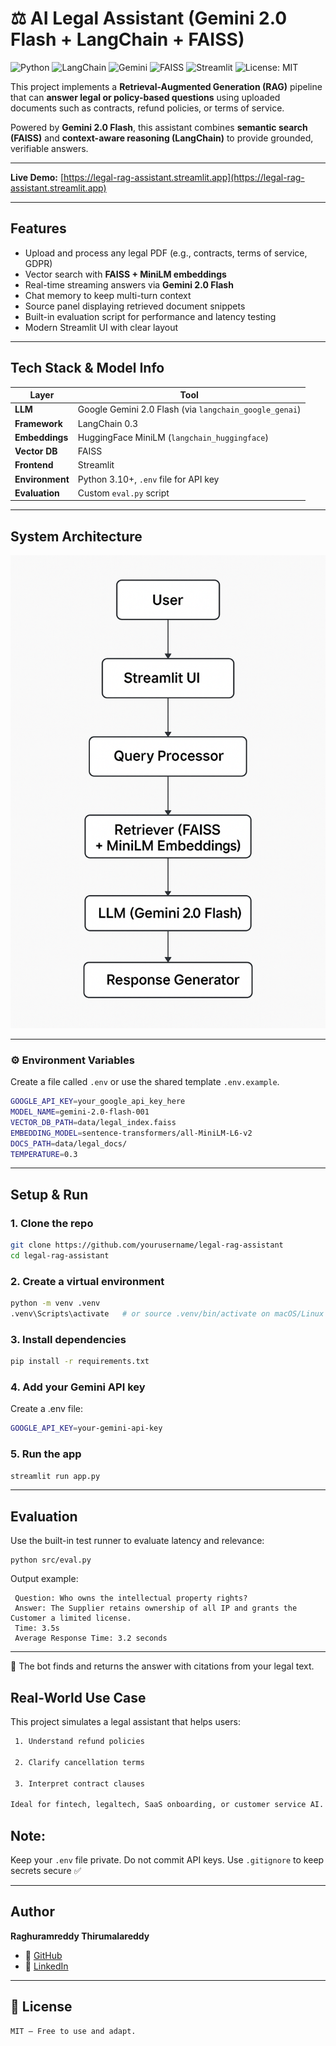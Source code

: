 # ⚖️ AI Legal Assistant (Gemini 2.0 Flash + LangChain + FAISS)
![Python](https://img.shields.io/badge/Python-3.10+-blue)
![LangChain](https://img.shields.io/badge/LangChain-Framework-brightgreen)
![Gemini](https://img.shields.io/badge/Gemini-2.0--Flash-orange)
![FAISS](https://img.shields.io/badge/Vector%20DB-FAISS-blueviolet)
![Streamlit](https://img.shields.io/badge/UI-Streamlit-red)
![License: MIT](https://img.shields.io/badge/License-MIT-yellow)


This project implements a **Retrieval-Augmented Generation (RAG)** pipeline that can **answer legal or policy-based questions** using uploaded documents such as contracts, refund policies, or terms of service.

Powered by **Gemini 2.0 Flash**, this assistant combines **semantic search (FAISS)** and **context-aware reasoning (LangChain)** to provide grounded, verifiable answers.

---

**Live Demo:** [https://legal-rag-assistant.streamlit.app](https://legal-rag-assistant.streamlit.app)

---

##  Features
- Upload and process any legal PDF (e.g., contracts, terms of service, GDPR)
- Vector search with **FAISS + MiniLM embeddings**
- Real-time streaming answers via **Gemini 2.0 Flash**
- Chat memory to keep multi-turn context
- Source panel displaying retrieved document snippets
- Built-in evaluation script for performance and latency testing
- Modern Streamlit UI with clear layout  

---

##  Tech Stack & Model Info

| Layer | Tool |
|-------|------|
| **LLM** | Google Gemini 2.0 Flash (via `langchain_google_genai`) |
| **Framework** | LangChain 0.3 |
| **Embeddings** | HuggingFace MiniLM (`langchain_huggingface`) |
| **Vector DB** | FAISS |
| **Frontend** | Streamlit |
| **Environment** | Python 3.10+, `.env` file for API key |
| **Evaluation** | Custom `eval.py` script |

---

##  System Architecture
![Architecture](assets/architecture.png)

---

### ⚙️ Environment Variables

Create a file called `.env` or use the shared template `.env.example`.

```bash
GOOGLE_API_KEY=your_google_api_key_here
MODEL_NAME=gemini-2.0-flash-001
VECTOR_DB_PATH=data/legal_index.faiss
EMBEDDING_MODEL=sentence-transformers/all-MiniLM-L6-v2
DOCS_PATH=data/legal_docs/
TEMPERATURE=0.3
```

---

##  Setup & Run

### 1. Clone the repo

```bash
git clone https://github.com/yourusername/legal-rag-assistant
cd legal-rag-assistant
```

### 2. Create a virtual environment

```bash
python -m venv .venv
.venv\Scripts\activate   # or source .venv/bin/activate on macOS/Linux
```

### 3. Install dependencies
```bash
pip install -r requirements.txt
```
### 4. Add your Gemini API key
Create a .env file:
```bash
GOOGLE_API_KEY=your-gemini-api-key
```
### 5. Run the app
```bash
streamlit run app.py
```

---

## Evaluation
Use the built-in test runner to evaluate latency and relevance:
```
python src/eval.py
```
Output example:
```
 Question: Who owns the intellectual property rights?
 Answer: The Supplier retains ownership of all IP and grants the Customer a limited license.
 Time: 3.5s
 Average Response Time: 3.2 seconds
 ```
 
---


🔁 The bot finds and returns the answer with citations from your legal text.

## Real-World Use Case
This project simulates a legal assistant that helps users:
```bash
 1. Understand refund policies

 2. Clarify cancellation terms

 3. Interpret contract clauses

Ideal for fintech, legaltech, SaaS onboarding, or customer service AI.
```
## Note:

Keep your `.env` file private. Do not commit API keys. Use `.gitignore` to keep secrets secure ✅

---

##  Author

**Raghuramreddy Thirumalareddy**

- 🔗 [GitHub](https://github.com/RaghuramReddy9)
- 💼 [LinkedIn](https://www.linkedin.com/in/raghuramreddy-ai)

---

## 📎 License
```bash
MIT — Free to use and adapt.
```




